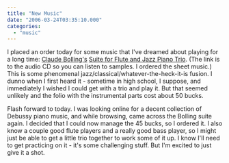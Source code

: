 ```yaml
---
title: "New Music"
date: "2006-03-24T03:35:10.000"
categories: 
  - "music"
---
```


I placed an order today for some music that I've dreamed about playing for a long time: [Claude Bolling's](http://en.wikipedia.org/wiki/Claude_Bolling) [Suite for Flute and Jazz Piano Trio](http://www.amazon.com/gp/product/B00006329Y/sr=8-4/qid=1143170448/ref=sr_1_4/103-1345266-4767068?%5Fencoding=UTF8). (The link is to the audio CD so you can listen to samples. I ordered the sheet music.) This is some phenomenal jazz/classical/whatever-the-heck-it-is fusion. I dunno when I first heard it - sometime in high school, I suppose, and immediately I wished I could get with a trio and play it. But that seemed unlikely and the folio with the instrumental parts cost about 50 bucks.

Flash forward to today. I was looking online for a decent collection of Debussy piano music, and while browsing, came across the Bolling suite again. I decided that I could now manage the 45 bucks, so I ordered it. I also know a couple good flute players and a really good bass player, so I might just be able to get a little trio together to work some of it up. I know I'll need to get practicing on it - it's some challenging stuff. But I'm excited to just give it a shot.
